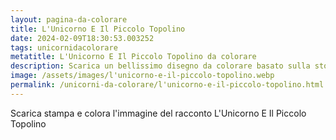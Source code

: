 ```yaml
---
layout: pagina-da-colorare
title: L'Unicorno E Il Piccolo Topolino
date: 2024-02-09T18:30:53.003252
tags: unicornidacolorare
metatitle: L'Unicorno E Il Piccolo Topolino da colorare
description: Scarica un bellissimo disegno da colorare basato sulla storia L'Unicorno E Il Piccolo Topolino
image: /assets/images/l'unicorno-e-il-piccolo-topolino.webp
permalink: /unicorni-da-colorare/l'unicorno-e-il-piccolo-topolino.html
---
```

Scarica stampa e colora l'immagine del racconto L'Unicorno E Il Piccolo Topolino

